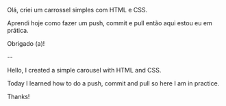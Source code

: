 
Olá, criei um carrossel simples com HTML e CSS.

Aprendi hoje como fazer um push, commit e pull então aqui estou eu em prática.

Obrigado (a)!

--

Hello, I created a simple carousel with HTML and CSS.

Today I learned how to do a push, commit and pull so here I am in practice.

Thanks!
